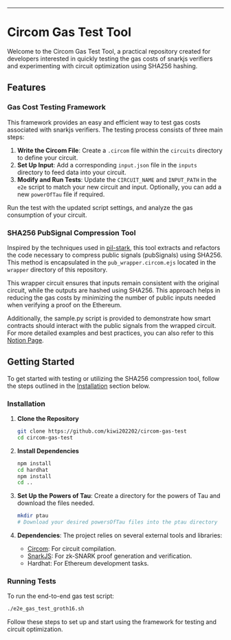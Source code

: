 ---

# Circom Gas Test Tool

Welcome to the Circom Gas Test Tool, a practical repository created for developers interested in quickly testing the gas costs of snarkjs verifiers and experimenting with circuit optimization using SHA256 hashing. 

## Features

### Gas Cost Testing Framework
This framework provides an easy and efficient way to test gas costs associated with snarkjs verifiers. The testing process consists of three main steps:

1. **Write the Circom File**: Create a `.circom` file within the `circuits` directory to define your circuit.
2. **Set Up Input**: Add a corresponding `input.json` file in the `inputs` directory to feed data into your circuit.
3. **Modify and Run Tests**: Update the `CIRCUIT_NAME` and `INPUT_PATH` in the `e2e` script to match your new circuit and input. Optionally, you can add a new `powerOfTau` file if required.

Run the test with the updated script settings, and analyze the gas consumption of your circuit.

### SHA256 PubSignal Compression Tool
Inspired by the techniques used in [pil-stark](https://github.com/0xPolygonHermez/pil-stark/blob/main/circuits.bn128/stark_verifier.circom.ejs), this tool extracts and refactors the code necessary to compress public signals (pubSignals) using SHA256. This method is encapsulated in the `pub_wrapper.circom.ejs` located in the `wrapper` directory of this repository.

This wrapper circuit ensures that inputs remain consistent with the original circuit, while the outputs are hashed using SHA256. This approach helps in reducing the gas costs by minimizing the number of public inputs needed when verifying a proof on the Ethereum.

Additionally, the sample.py script is provided to demonstrate how smart contracts should interact with the public signals from the wrapped circuit. For more detailed examples and best practices, you can also refer to this [Notion Page](https://cheddar-string-d28.notion.site/Maximizing-Efficiency-in-Ethereum-ZKPs-Comparing-Groth16-and-FFLONK-Gas-Costs-and-Implementing-Best-ea6d32f73e9e428790417186db4177d5). 
## Getting Started
To get started with testing or utilizing the SHA256 compression tool, follow the steps outlined in the [Installation](#installation) section below.


### Installation

1. **Clone the Repository**
   ```bash
   git clone https://github.com/kiwi202202/circom-gas-test
   cd circom-gas-test
   ```

2. **Install Dependencies**
   ```bash
   npm install
   cd hardhat
   npm install
   cd ..
   ```

3. **Set Up the Powers of Tau**:
   Create a directory for the powers of Tau and download the files needed.
   ```bash
   mkdir ptau
   # Download your desired powersOfTau files into the ptau directory
   ```

4. **Dependencies**:
   The project relies on several external tools and libraries:
   - [Circom](https://github.com/iden3/circom): For circuit compilation.
   - [SnarkJS](https://github.com/iden3/snarkjs): For zk-SNARK proof generation and verification.
   - Hardhat: For Ethereum development tasks.

### Running Tests
To run the end-to-end gas test script:
```bash
./e2e_gas_test_groth16.sh
```

Follow these steps to set up and start using the framework for testing and circuit optimization.



